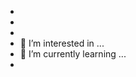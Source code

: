-
- 
-
- 👀 I’m interested in ...
- 🌱 I’m currently learning ...
- 
<!---
bruna23456789/bruna23456789 is a ✨ special ✨ repository because its `README.md` (this file) appears on your GitHub profile.
You can click the Preview link to take a look at your changes.
--->

